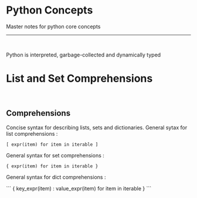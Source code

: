 # Python Concepts
Master notes for python core concepts

<hr/>
<br/>
<p> Python is interpreted, garbage-collected and dynamically typed </p>


<h1> List and Set Comprehensions </h1>
<br/>
<h2> Comprehensions </h2>
<p> Concise syntax for describing lists, sets and dictionaries. General sytax for list comprehensions : </p>

```
[ expr(item) for item in iterable ]
```

<p> General syntax for set comprehensions : </p> 

```
{ expr(item) for item in iterable }
```

<p> General syntax for dict comprehensions : </p>
```
{
    key_expr(item) : value_expr(item)
    for item in iterable
}
```
